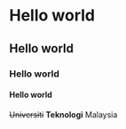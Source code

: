 # Hello world
## Hello world
### Hello world
#### Hello world

~~Universiti~~ **Teknologi** Malaysia
